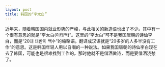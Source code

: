 ```yaml
---
layout: post
title: 韩国的“李太白”
---
```


<p>近年来，随着韩国国内就业形势的严峻，与此相关的新造语也出了不少。其中有一个很有意思的就是“李太白(이태백)”。这里的“李太白”可不是我国唐朝的诗仙李白，而是“20대 태반이 백수”的缩略语。翻译成汉语就是“20多岁的人多半没有工作”的意思。这是韩国年轻人用以自嘲的一种说法。如果我国唐朝的诗仙李白现在去了韩国，可能也是很难找到工作的。那时他就不是借酒做诗，而是要借酒浇愁了。</p>

